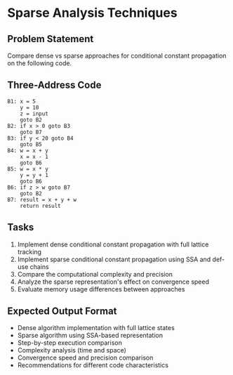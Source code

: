 # Sparse Analysis Techniques

## Problem Statement
Compare dense vs sparse approaches for conditional constant propagation on the following code.

## Three-Address Code
```
B1: x = 5
    y = 10
    z = input
    goto B2
B2: if x > 0 goto B3
    goto B7
B3: if y < 20 goto B4
    goto B5
B4: w = x + y
    x = x - 1
    goto B6
B5: w = x * y
    y = y + 1
    goto B6
B6: if z > w goto B7
    goto B2
B7: result = x + y + w
    return result
```

## Tasks
1. Implement dense conditional constant propagation with full lattice tracking
2. Implement sparse conditional constant propagation using SSA and def-use chains
3. Compare the computational complexity and precision
4. Analyze the sparse representation's effect on convergence speed
5. Evaluate memory usage differences between approaches

## Expected Output Format
- Dense algorithm implementation with full lattice states
- Sparse algorithm using SSA-based representation
- Step-by-step execution comparison
- Complexity analysis (time and space)
- Convergence speed and precision comparison
- Recommendations for different code characteristics